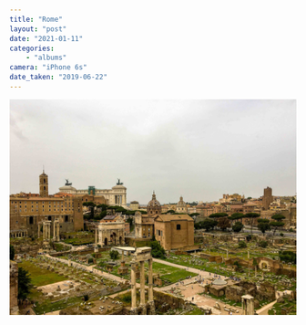 ```yaml
---
title: "Rome"
layout: "post" 
date: "2021-01-11"
categories: 
    - "albums"
camera: "iPhone 6s"
date_taken: "2019-06-22"
---
```


![rome](/images/rome.jpg)